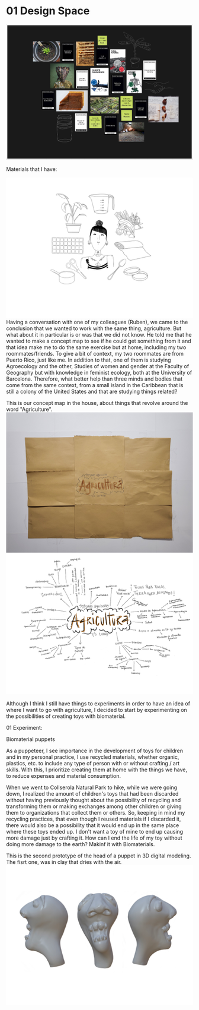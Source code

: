 
# 01 Design Space 

<img src= "../../images/designspace.png" alt="Photo of my design space">

Materials that I have:

<img src= "../../images/kai.png" alt="Photo of a materials that I have">
Having a conversation with one of my colleagues (Ruben), we came to the conclusion that we wanted to work with the same thing, agriculture. But what about it in particular is or was that we did not know. He told me that he wanted to make a concept map to see if he could get something from it and that idea make me to do the same exercise but at home, including my two roommates/friends. To give a bit of context, my two roommates are from Puerto Rico, just like me. In addition to that, one of them is studying Agroecology and the other, Studies of women and gender at the Faculty of Geography but with knowledge in feminist ecology, both at the University of Barcelona. Therefore, what better help than three minds and bodies that come from the same context, from a small island in the Caribbean that is still a colony of the United States and that are studying things related?

This is our concept map in the house, about things that revolve around the word "Agriculture".
<img src= "../../images/Agricultura.jpg" alt="Photo of a Conceptual Map">
<img src= "../../images/mapaconceptual.png" alt="Photo of our Conceptual Map">

Although I think I still have things to experiments in order to have an idea of where I want to go with agriculture, I decided to start by experimenting on the possibilities of creating toys with biomaterial.



01 Experiment:

Biomaterial puppets

As a puppeteer, I see importance in the development of toys for children and in my personal practice, I use recycled materials, whether organic, plastics, etc. to include any type of person with or without crafting / art skills. With this, I prioritize creating them at home with the things we have, to reduce expenses and material consumption.

When we went to Collserola Natural Park to hike, while we were going down, I realized the amount of children's toys that had been discarded without having previously thought about the possibility of recycling and transforming them or making exchanges among other children or giving them to organizations that collect them or others.
So, keeping in mind my recycling practices, that even though I reused materials if I discarded it, there would also be a possibility that it would end up in the same place where these toys ended up. I don't want a toy of mine to end up causing more damage just by crafting it. How can I end the life of my toy without doing more damage to the earth?
Makinf it with Biomaterials.

This is the second prototype of the head of a puppet in 3D digital modeling. The fisrt one, was in clay that dries with the air.
<img src= "../../images/modelo.png" alt="Photo of 3D digital modeling of a puppet's head">